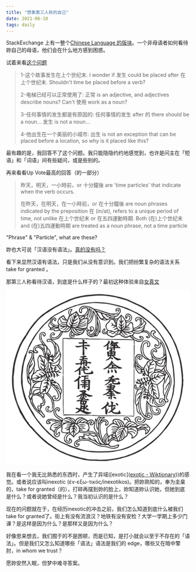 ```yaml
---
title: "想象第三人称的自己"
date: 2021-06-10
tags: daily
---
```


StackExchange 上有一整个[Chinese Language 的版块](https://chinese.stackexchange.com/)。一个非母语者如何看待妳自己的母语，他们会在什么地方感到困惑。

试着来看[这个问题](https://chinese.stackexchange.com/questions/44145/i-do-not-really-understand-the-word-order-in-these-four-examples)

> 1-这个故事发生在上个世纪末. I wonder if 发生 could be placed after 在上个世纪末. Shouldn't time be placed before a verb?
>
> 2-电梯已经可以正常使用了: 正常 is an adjective, and adjectives describe nouns? Can't 使用 work as a noun?
>
> 3-任何事情的发生都是有原因的: 任何事情的发生 after 的 there should be a noun... 发生 is not a noun...
>
> 4-他出生在一个美丽的小城市: 出生 is not an exception that can be placed before a location, so why is it placed like this?

最有趣的是，我回答不了这个问题。我只能隐隐约约地感觉到，也许是问主在「短语」和「词语」间有些疑问，或是些别的。

再来看看Up Vote最高的回答（的一部分）

>昨天，明天，一小時前，or 十分鐘後 are 'time particles' that indicate when the verb occurs.
>
>在昨天，在明天，在一小時前，or 在十分鐘後 are noun phrases indicated by the preposition 在 (in/at), refers to a unique period of time, not unlike 在上个世纪末 or 在五四運動時期. Both (在)上个世纪末 and (在)五四運動時期 are treated as a noun phrase, not a time particle

"Phrase" & "Particle", what are these?

妳也大可说「汉语没有语法」。[真的没有吗？](https://www.zhihu.com/question/37304421 "汉语究竟有没有语法？- 知乎")

看下来显然汉语有语法，只是我们从没有意识到。我们把纷繁复杂的语法关系 take for granted 。

那第三人称看待汉语，到底是什么样子的？最初这种体验来自[女真文](https://zh.wikipedia.org/wiki/女真文)

![女真文“明王慎德、四夷咸宾”印](/images/1024px-Bushell_Juchen_21.svg.png)

我在看一个我无比熟悉的东西时，产生了异域([exotic]([exotic - Wiktionary](https://en.wiktionary.org/wiki/exotic)))的感觉。或者说应该叫inexotic (ἐν-εξω-τικός/inexotikos)。把妳熟知的，奉为圭臬的，take for granted（的），打碎再摆到妳的脸上，妳知道妳认识她，但她到底是什么？或者说她曾经是什么？我当初认识的是什么？

现在的问题就在于，在经历inexotic的冲击之前，我们怎么知道到底什么被我们take for granted了。街上有没有流浪汉？地铁有没有安检？大学一学期上多少门课？是这样是因为什么？是那样又是因为什么？

好像思来想去，我们囿于的不是困顿，而是已知，是打小就会以至于不存在的「语法」。但是我们又怎么知道哪些「语法」语法是我们的 edge，哪些又在暗中擎肘，in whom we trust？

愿妳安然入眠，但梦中难寻答案。